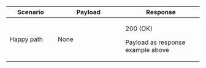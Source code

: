 <table>
    <col width="25%">
    <col width="35%">
    <col width="40%">
    <thead>
    <tr>
        <th>Scenario</th>
        <th>Payload</th>
        <th>Response</th>
    </tr>
    </thead>
    <tbody>
    <tr>
        <td><p>Happy path</p></td>
        <td><p>None</p></td>
        <td><p>200 (OK)</p><p>Payload as response example above</p></td>
    </tr>
  </tbody>
</table>